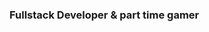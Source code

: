 <h3>Fullstack Developer & part time gamer</h3>
<!-- <h3>Tools & Technologies</h3>
<h1 align="center">
 <img src="./assets/css-trans-icon.png" width="90px" />
 <img src="./assets/html-trans-icon.png" width="90px" />
 <img src="./assets/ts-trans-icon.png" width="90px" />
 <img src="./assets/js-trans-icon.png" width="90px" />
 <img src="./assets/react-trans-icon.png" width="90px" />
 <img src="./assets/vue-trans-icon.png" width="90px" />
 <img src="./assets/webpack-trans-icon.png" width="90px" />
 <img src="./assets/mobx-trans-icon.png" width="90px" />
 <img src="./assets/mongo-trans-icon.png" width="90px" />
 <img src="./assets/mysql-trans-icon.png" width="90px" />
 <img src="./assets/pupeteer-trans-icon.png" width="90px" />
 <img src="./assets/antdesign-trans-icon.png" width="90px" />
 <img src="./assets/materialui-trans-icon.png" width="90px" />
 <img src="./assets/materialize-trans-icon.png" width="90px" />
 <img src="./assets/jest-trans-icon.png" width="90px" />
</h1> -->
